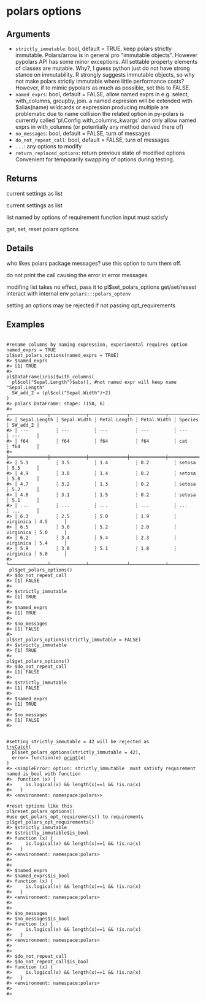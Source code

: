 # polars options

## Arguments

- `strictly_immutable`: bool, default = TRUE, keep polars strictly immutable. Polars/arrow is in general pro "immutable objects". However pypolars API has some minor exceptions. All settable property elements of classes are mutable. Why?, I guess python just do not have strong stance on immutability. R strongly suggests immutable objects, so why not make polars strictly immutable where little performance costs? However, if to mimic pypolars as much as possible, set this to FALSE.
- `named_exprs`: bool, default = FALSE, allow named exprs in e.g. select, with_columns, groupby, join. a named expresion will be extended with $alias(name) wildcards or expression producing multiple are problematic due to name collision the related option in py-polars is currently called 'pl.Config.with_columns_kwargs' and only allow named exprs in with_columns (or potentially any method derived there of)
- `no_messages`: bool, default = FALSE, turn of messages
- `do_not_repeat_call`: bool, default = FALSE, turn of messages
- `...`: any options to modify
- `return_replaced_options`: return previous state of modified options Convenient for temporarily swapping of options during testing.

## Returns

current settings as list

current settings as list

list named by options of requirement function input must satisfy

get, set, reset polars options

## Details

who likes polars package messages? use this option to turn them off.

do not print the call causing the error in error messages

modifing list takes no effect, pass it to pl$set_polars_options get/set/resest interact with internal env `polars:::polars_optenv`

setting an options may be rejected if not passing opt_requirements

## Examples

<pre class='r-example'> <code> <span class='r-in'><span></span></span>
<span class='r-in'><span><span class='co'>#rename columns by naming expression, experimental requires option named_exprs = TRUE</span></span></span>
<span class='r-in'><span><span class='va'>pl</span><span class='op'>$</span><span class='fu'>set_polars_options</span><span class='op'>(</span>named_exprs <span class='op'>=</span> <span class='cn'>TRUE</span><span class='op'>)</span></span></span>
<span class='r-out co'><span class='r-pr'>#&gt;</span> $named_exprs</span>
<span class='r-out co'><span class='r-pr'>#&gt;</span> [1] TRUE</span>
<span class='r-out co'><span class='r-pr'>#&gt;</span> </span>
<span class='r-in'><span><span class='va'>pl</span><span class='op'>$</span><span class='fu'>DataFrame</span><span class='op'>(</span><span class='va'>iris</span><span class='op'>)</span><span class='op'>$</span><span class='fu'>with_columns</span><span class='op'>(</span></span></span>
<span class='r-in'><span>  <span class='va'>pl</span><span class='op'>$</span><span class='fu'>col</span><span class='op'>(</span><span class='st'>"Sepal.Length"</span><span class='op'>)</span><span class='op'>$</span><span class='fu'>abs</span><span class='op'>(</span><span class='op'>)</span>, <span class='co'>#not named expr will keep name "Sepal.Length"</span></span></span>
<span class='r-in'><span>  SW_add_2 <span class='op'>=</span> <span class='op'>(</span><span class='va'>pl</span><span class='op'>$</span><span class='fu'>col</span><span class='op'>(</span><span class='st'>"Sepal.Width"</span><span class='op'>)</span><span class='op'>+</span><span class='fl'>2</span><span class='op'>)</span></span></span>
<span class='r-in'><span><span class='op'>)</span></span></span>
<span class='r-out co'><span class='r-pr'>#&gt;</span> polars DataFrame: shape: (150, 6)</span>
<span class='r-out co'><span class='r-pr'>#&gt;</span> ┌──────────────┬─────────────┬──────────────┬─────────────┬───────────┬──────────┐</span>
<span class='r-out co'><span class='r-pr'>#&gt;</span> │ Sepal.Length ┆ Sepal.Width ┆ Petal.Length ┆ Petal.Width ┆ Species   ┆ SW_add_2 │</span>
<span class='r-out co'><span class='r-pr'>#&gt;</span> │ ---          ┆ ---         ┆ ---          ┆ ---         ┆ ---       ┆ ---      │</span>
<span class='r-out co'><span class='r-pr'>#&gt;</span> │ f64          ┆ f64         ┆ f64          ┆ f64         ┆ cat       ┆ f64      │</span>
<span class='r-out co'><span class='r-pr'>#&gt;</span> ╞══════════════╪═════════════╪══════════════╪═════════════╪═══════════╪══════════╡</span>
<span class='r-out co'><span class='r-pr'>#&gt;</span> │ 5.1          ┆ 3.5         ┆ 1.4          ┆ 0.2         ┆ setosa    ┆ 5.5      │</span>
<span class='r-out co'><span class='r-pr'>#&gt;</span> │ 4.9          ┆ 3.0         ┆ 1.4          ┆ 0.2         ┆ setosa    ┆ 5.0      │</span>
<span class='r-out co'><span class='r-pr'>#&gt;</span> │ 4.7          ┆ 3.2         ┆ 1.3          ┆ 0.2         ┆ setosa    ┆ 5.2      │</span>
<span class='r-out co'><span class='r-pr'>#&gt;</span> │ 4.6          ┆ 3.1         ┆ 1.5          ┆ 0.2         ┆ setosa    ┆ 5.1      │</span>
<span class='r-out co'><span class='r-pr'>#&gt;</span> │ ...          ┆ ...         ┆ ...          ┆ ...         ┆ ...       ┆ ...      │</span>
<span class='r-out co'><span class='r-pr'>#&gt;</span> │ 6.3          ┆ 2.5         ┆ 5.0          ┆ 1.9         ┆ virginica ┆ 4.5      │</span>
<span class='r-out co'><span class='r-pr'>#&gt;</span> │ 6.5          ┆ 3.0         ┆ 5.2          ┆ 2.0         ┆ virginica ┆ 5.0      │</span>
<span class='r-out co'><span class='r-pr'>#&gt;</span> │ 6.2          ┆ 3.4         ┆ 5.4          ┆ 2.3         ┆ virginica ┆ 5.4      │</span>
<span class='r-out co'><span class='r-pr'>#&gt;</span> │ 5.9          ┆ 3.0         ┆ 5.1          ┆ 1.8         ┆ virginica ┆ 5.0      │</span>
<span class='r-out co'><span class='r-pr'>#&gt;</span> └──────────────┴─────────────┴──────────────┴─────────────┴───────────┴──────────┘</span>
<span class='r-in'><span> <span class='va'>pl</span><span class='op'>$</span><span class='fu'>get_polars_options</span><span class='op'>(</span><span class='op'>)</span></span></span>
<span class='r-out co'><span class='r-pr'>#&gt;</span> $do_not_repeat_call</span>
<span class='r-out co'><span class='r-pr'>#&gt;</span> [1] FALSE</span>
<span class='r-out co'><span class='r-pr'>#&gt;</span> </span>
<span class='r-out co'><span class='r-pr'>#&gt;</span> $strictly_immutable</span>
<span class='r-out co'><span class='r-pr'>#&gt;</span> [1] TRUE</span>
<span class='r-out co'><span class='r-pr'>#&gt;</span> </span>
<span class='r-out co'><span class='r-pr'>#&gt;</span> $named_exprs</span>
<span class='r-out co'><span class='r-pr'>#&gt;</span> [1] TRUE</span>
<span class='r-out co'><span class='r-pr'>#&gt;</span> </span>
<span class='r-out co'><span class='r-pr'>#&gt;</span> $no_messages</span>
<span class='r-out co'><span class='r-pr'>#&gt;</span> [1] FALSE</span>
<span class='r-out co'><span class='r-pr'>#&gt;</span> </span>
<span class='r-in'><span><span class='va'>pl</span><span class='op'>$</span><span class='fu'>set_polars_options</span><span class='op'>(</span>strictly_immutable <span class='op'>=</span> <span class='cn'>FALSE</span><span class='op'>)</span></span></span>
<span class='r-out co'><span class='r-pr'>#&gt;</span> $strictly_immutable</span>
<span class='r-out co'><span class='r-pr'>#&gt;</span> [1] TRUE</span>
<span class='r-out co'><span class='r-pr'>#&gt;</span> </span>
<span class='r-in'><span><span class='va'>pl</span><span class='op'>$</span><span class='fu'>get_polars_options</span><span class='op'>(</span><span class='op'>)</span></span></span>
<span class='r-out co'><span class='r-pr'>#&gt;</span> $do_not_repeat_call</span>
<span class='r-out co'><span class='r-pr'>#&gt;</span> [1] FALSE</span>
<span class='r-out co'><span class='r-pr'>#&gt;</span> </span>
<span class='r-out co'><span class='r-pr'>#&gt;</span> $strictly_immutable</span>
<span class='r-out co'><span class='r-pr'>#&gt;</span> [1] FALSE</span>
<span class='r-out co'><span class='r-pr'>#&gt;</span> </span>
<span class='r-out co'><span class='r-pr'>#&gt;</span> $named_exprs</span>
<span class='r-out co'><span class='r-pr'>#&gt;</span> [1] TRUE</span>
<span class='r-out co'><span class='r-pr'>#&gt;</span> </span>
<span class='r-out co'><span class='r-pr'>#&gt;</span> $no_messages</span>
<span class='r-out co'><span class='r-pr'>#&gt;</span> [1] FALSE</span>
<span class='r-out co'><span class='r-pr'>#&gt;</span> </span>
<span class='r-in'><span></span></span>
<span class='r-in'><span></span></span>
<span class='r-in'><span><span class='co'>#setting strictly_immutable = 42 will be rejected as</span></span></span>
<span class='r-in'><span><span class='kw'><a href='https://rdrr.io/r/base/conditions.html'>tryCatch</a></span><span class='op'>(</span></span></span>
<span class='r-in'><span>  <span class='va'>pl</span><span class='op'>$</span><span class='fu'>set_polars_options</span><span class='op'>(</span>strictly_immutable <span class='op'>=</span> <span class='fl'>42</span><span class='op'>)</span>,</span></span>
<span class='r-in'><span>  error<span class='op'>=</span> <span class='kw'>function</span><span class='op'>(</span><span class='va'>e</span><span class='op'>)</span> <span class='fu'><a href='https://rdrr.io/r/base/print.html'>print</a></span><span class='op'>(</span><span class='va'>e</span><span class='op'>)</span></span></span>
<span class='r-in'><span><span class='op'>)</span></span></span>
<span class='r-out co'><span class='r-pr'>#&gt;</span> &lt;simpleError: option: strictly_immutable  must satisfy requirement named is_bool with function</span>
<span class='r-out co'><span class='r-pr'>#&gt;</span>  function (x) {</span>
<span class='r-out co'><span class='r-pr'>#&gt;</span>     is.logical(x) &amp;&amp; length(x)==1 &amp;&amp; !is.na(x)</span>
<span class='r-out co'><span class='r-pr'>#&gt;</span>   }</span>
<span class='r-out co'><span class='r-pr'>#&gt;</span> &lt;environment: namespace:polars&gt;&gt;</span>
<span class='r-in'><span></span></span>
<span class='r-in'><span><span class='co'>#reset options like this</span></span></span>
<span class='r-in'><span><span class='va'>pl</span><span class='op'>$</span><span class='fu'>reset_polars_options</span><span class='op'>(</span><span class='op'>)</span></span></span>
<span class='r-in'><span><span class='co'>#use get_polars_opt_requirements() to requirements</span></span></span>
<span class='r-in'><span><span class='va'>pl</span><span class='op'>$</span><span class='fu'>get_polars_opt_requirements</span><span class='op'>(</span><span class='op'>)</span></span></span>
<span class='r-out co'><span class='r-pr'>#&gt;</span> $strictly_immutable</span>
<span class='r-out co'><span class='r-pr'>#&gt;</span> $strictly_immutable$is_bool</span>
<span class='r-out co'><span class='r-pr'>#&gt;</span> function (x) {</span>
<span class='r-out co'><span class='r-pr'>#&gt;</span>     is.logical(x) &amp;&amp; length(x)==1 &amp;&amp; !is.na(x)</span>
<span class='r-out co'><span class='r-pr'>#&gt;</span>   }</span>
<span class='r-out co'><span class='r-pr'>#&gt;</span> &lt;environment: namespace:polars&gt;</span>
<span class='r-out co'><span class='r-pr'>#&gt;</span> </span>
<span class='r-out co'><span class='r-pr'>#&gt;</span> </span>
<span class='r-out co'><span class='r-pr'>#&gt;</span> $named_exprs</span>
<span class='r-out co'><span class='r-pr'>#&gt;</span> $named_exprs$is_bool</span>
<span class='r-out co'><span class='r-pr'>#&gt;</span> function (x) {</span>
<span class='r-out co'><span class='r-pr'>#&gt;</span>     is.logical(x) &amp;&amp; length(x)==1 &amp;&amp; !is.na(x)</span>
<span class='r-out co'><span class='r-pr'>#&gt;</span>   }</span>
<span class='r-out co'><span class='r-pr'>#&gt;</span> &lt;environment: namespace:polars&gt;</span>
<span class='r-out co'><span class='r-pr'>#&gt;</span> </span>
<span class='r-out co'><span class='r-pr'>#&gt;</span> </span>
<span class='r-out co'><span class='r-pr'>#&gt;</span> $no_messages</span>
<span class='r-out co'><span class='r-pr'>#&gt;</span> $no_messages$is_bool</span>
<span class='r-out co'><span class='r-pr'>#&gt;</span> function (x) {</span>
<span class='r-out co'><span class='r-pr'>#&gt;</span>     is.logical(x) &amp;&amp; length(x)==1 &amp;&amp; !is.na(x)</span>
<span class='r-out co'><span class='r-pr'>#&gt;</span>   }</span>
<span class='r-out co'><span class='r-pr'>#&gt;</span> &lt;environment: namespace:polars&gt;</span>
<span class='r-out co'><span class='r-pr'>#&gt;</span> </span>
<span class='r-out co'><span class='r-pr'>#&gt;</span> </span>
<span class='r-out co'><span class='r-pr'>#&gt;</span> $do_not_repeat_call</span>
<span class='r-out co'><span class='r-pr'>#&gt;</span> $do_not_repeat_call$is_bool</span>
<span class='r-out co'><span class='r-pr'>#&gt;</span> function (x) {</span>
<span class='r-out co'><span class='r-pr'>#&gt;</span>     is.logical(x) &amp;&amp; length(x)==1 &amp;&amp; !is.na(x)</span>
<span class='r-out co'><span class='r-pr'>#&gt;</span>   }</span>
<span class='r-out co'><span class='r-pr'>#&gt;</span> &lt;environment: namespace:polars&gt;</span>
<span class='r-out co'><span class='r-pr'>#&gt;</span> </span>
<span class='r-out co'><span class='r-pr'>#&gt;</span> </span>
 </code></pre>